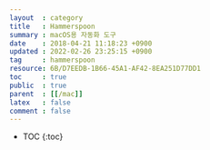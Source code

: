 ```yaml
---
layout  : category
title   : Hammerspoon
summary : macOS용 자동화 도구
date    : 2018-04-21 11:18:23 +0900
updated : 2022-02-26 23:25:15 +0900
tag     : hammerspoon
resource: 6B/D7EEDB-1B66-45A1-AF42-8EA251D77DD1
toc     : true
public  : true
parent  : [[/mac]]
latex   : false
comment : false
---
```

* TOC
{:toc}

